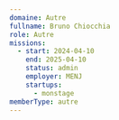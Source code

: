 ```yaml
---
domaine: Autre
fullname: Bruno Chiocchia
role: Autre
missions:
  - start: 2024-04-10
    end: 2025-04-10
    status: admin
    employer: MENJ
    startups:
      - monstage
memberType: autre
---
```


